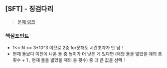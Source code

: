 ## [SFT] - 징검다리

> [문제 링크](https://softeer.ai/practice/6293)

### 핵심포인트

- 1<= N <= 3\*10^3 이므로 2중 for문해도 시간초과가 안 남 !
- 현재 돌보다 이전에 나온 돌 중 높이가 더 낮은 게 있다면 (해당 돌을 밟았을 떄의 총 횟수 + 1 , 현재 돌을 밟았을 때의 총 횟수) 중 더 큰 값을 선택 !
